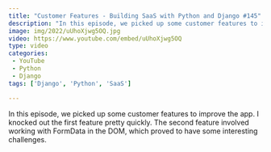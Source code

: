 ```yaml
---
title: "Customer Features - Building SaaS with Python and Django #145"
description: "In this episode, we picked up some customer features to improve the app. I knocked out the first feature pretty quickly. The second feature involved working with FormData in the DOM, which proved to have some interesting challenges."
image: img/2022/uUhoXjwg5OQ.jpg
video: https://www.youtube.com/embed/uUhoXjwg5OQ
type: video
categories:
 - YouTube
 - Python
 - Django
tags: ['Django', 'Python', 'SaaS']

---
```


In this episode, we picked up some customer features to improve the app. I knocked out the first feature pretty quickly. The second feature involved working with FormData in the DOM, which proved to have some interesting challenges.

